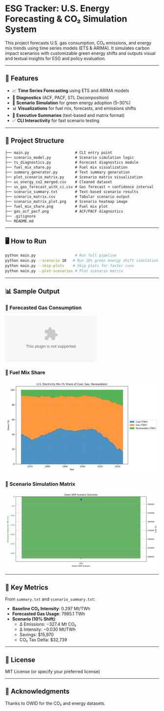 # ESG Tracker: U.S. Energy Forecasting & CO₂ Simulation System

This project forecasts U.S. gas consumption, CO₂ emissions, and energy mix trends using time series models (ETS & ARIMA). It simulates carbon impact scenarios with customizable green energy shifts and outputs visual and textual insights for ESG and policy evaluation.

---

## 🔧 Features

- 📈 **Time Series Forecasting** using ETS and ARIMA models
- 🧪 **Diagnostics** (ACF, PACF, STL Decomposition)
- 🌿 **Scenario Simulation** for green energy adoption (5–30%)
- 📊 **Visualizations** for fuel mix, forecasts, and emissions shifts
- 🧾 **Executive Summaries** (text-based and matrix format)
- ✅ **CLI Interactivity** for fast scenario testing

---

## 📁 Project Structure

```
├── main.py                     # CLI entry point
├── scenario_model.py           # Scenario simulation logic
├── ts_diagnostics.py           # Forecast diagnostics module
├── fuel_mix_share.py           # Fuel mix visualization
├── summary_generator.py        # Text summary generation
├── plot_scenario_matrix.py     # Scenario matrix visualization
├── us_energy_co2_merged.csv    # Cleaned dataset
├── us_gas_forecast_with_ci.csv # Gas forecast + confidence interval
├── scenario_summary.txt        # Text-based scenario results
├── scenario_matrix.csv         # Tabular scenario output
├── scenario_matrix_plot.png    # Scenario heatmap image
├── fuel_mix_share.png          # Fuel mix plot
├── gas_acf_pacf.png            # ACF/PACF diagnostics
├── .gitignore
└── README.md
```

---

## 🖥️ How to Run

```bash
python main.py                  # Run full pipeline
python main.py --scenario 10   # Run 10% green energy shift simulation
python main.py --skip-plots    # Skip plots for faster runs
python main.py --plot-scenarios # Plot scenario matrix
```

---

## 📊 Sample Output

### 🔹 Forecasted Gas Consumption

![Forecast](us_gas_forecast_with_ci.csv)

### 🔹 Fuel Mix Share

![Fuel Mix](fuel_mix_share.png)

### 🔹 Scenario Simulation Matrix

![Scenario Matrix](scenario_matrix_plot.png)

---

## 📌 Key Metrics

From `summary.txt` and `scenario_summary.txt`:

- **Baseline CO₂ Intensity**: 0.297 Mt/TWh
- **Forecasted Gas Usage**: 7985.1 TWh
- **Scenario (10% Shift)**:  
  - Δ Emissions: −327.4 Mt CO₂  
  - Δ Intensity: −0.030 Mt/TWh  
  - Savings: $15,970  
  - CO₂ Tax Delta: $32,739  

---

## 📎 License

MIT License (or specify your preferred license)

---

## 🤝 Acknowledgments

Thanks to OWID for the CO₂ and energy datasets.